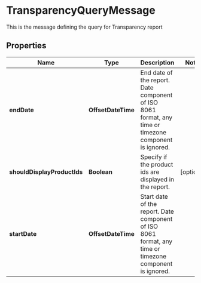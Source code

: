 

# TransparencyQueryMessage

This is the message defining the query for Transparency report

## Properties

| Name | Type | Description | Notes |
|------------ | ------------- | ------------- | -------------|
|**endDate** | **OffsetDateTime** | End date of the report. Date component of ISO 8061 format, any time or timezone component is ignored. |  |
|**shouldDisplayProductIds** | **Boolean** | Specify if the product ids are displayed in the report. |  [optional] |
|**startDate** | **OffsetDateTime** | Start date of the report. Date component of ISO 8061 format, any time or timezone component is ignored. |  |



